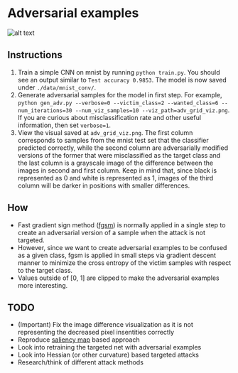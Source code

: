 # Adversarial examples

![alt text](https://image.ibb.co/e6FAV6/final.png "Sample visualization")

## Instructions
1) Train a simple CNN on mnist by running `python train.py`. You should see an output similar to `Test accuracy 0.9853`. The model is now saved under `./data/mnist_conv/`.
2) Generate adversarial samples for the model in first step. For example,
`python gen_adv.py --verbose=0 --victim_class=2 --wanted_class=6 --num_iterations=30 --num_viz_samples=10 --viz_path=adv_grid_viz.png`. If you are curious about misclassification rate and other useful information, then set `verbose=1`.
3) View the visual saved at `adv_grid_viz.png`. The first column corresponds to samples from the mnist test set that the classifier predicted correctly, while the second column are adversarially modified versions of the former that were misclassified as the target class and the last column is a grayscale image of the difference between the images in second and first column. Keep in mind that, since black is represented as 0 and white is represented as 1, images of the third column will be darker in positions with smaller differences.

## How
- Fast gradient sign method ([fgsm][1]) is normally applied in a single step to create an adversarial version of a sample when the attack is not targeted.
- However, since we want to create adversarial examples to be confused as a given class, fgsm is applied in small steps via gradient descent manner to minimize the cross entropy of the victim samples with respect to the target class.
- Values outside of [0, 1] are clipped to make the adversarial examples more interesting.

## TODO
- (Important) Fix the image difference visualization as it is not representing the decreased pixel insentities correctly
- Reproduce [saliency map][2] based approach
- Look into retraining the targeted net with adversarial examples
- Look into Hessian (or other curvature) based targeted attacks
- Research/think of different attack methods

[1]:https://arxiv.org/abs/1412.6572
[2]:https://arxiv.org/abs/1511.07528
